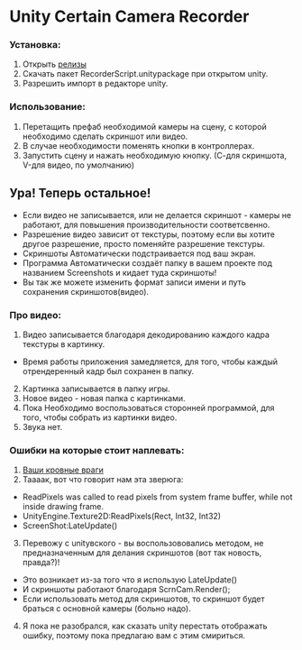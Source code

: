 # Unity Certain Camera Recorder

### Установка:
1. Открыть [релизы](https://github.com/mentoster/Unity-CertainCameraScreenshot/releases)
2. Скачать пакет RecorderScript.unitypackage при открытом unity.
3. Разрешить импорт в редакторе unity.
### Использование:
1.  Перетащить  префаб необходимой  камеры на сцену, с которой необходимо сделать скриншот или видео.
2.  В случае необходимости поменять кнопки в контроллерах.
 3. Запустить сцену и нажать необходимую кнопку. (С-для скриншота, V-для видео, по умолчанию)
## Ура! Теперь остальное!
  * Если видео не записывается, или не делается скриншот - камеры не работают, для повышения производительности соответсвенно.
  * Разрешение видео зависит от текстуры, поэтому если вы хотите другое разрешение, просто поменяйте разрешение текстуры.
  * Скриншоты Автоматически  подстраивается под ваш экран.
  * Программа Автоматически  создаёт папку в вашем проекте под названием Screenshots и кидает туда скриншоты!
  * Вы так же можете изменить формат записи имени и путь сохранения скриншотов(видео).
  
### Про видео:
1. Видео записывается благодаря декодированию каждого кадра текстуры в картинку.
* Время работы приложения замедляется, для того, чтобы каждый отрендеренный кадр был сохранен в папку.
2. Картинка записывается в папку игры.
3. Новое  видео - новая папка с картинками. 
4. Пока Необходимо воспользоваться сторонней программой, для того, чтобы собрать из картинки  видео.
5. Звука нет.

### Ошибки на которые стоит наплевать:
1. [Ваши кровные враги](https://yadi.sk/i/GJBnVsEFowxMrQ)
2. Таааак, вот что говорит нам эта зверюга:
* ReadPixels was called to read pixels from system frame buffer, while not inside drawing frame.
* UnityEngine.Texture2D:ReadPixels(Rect, Int32, Int32)
* ScreenShot:LateUpdate() 
3. Перевожу с unityвского - вы воспользововались методом, не предназначенным для делания скриншотов (вот так новость, правда?)!
* Это возникает из-за того что я использую LateUpdate()
* И скриншоты  работают благодаря ScrnCam.Render();
* Если использовать метод для скриншотов, то скриншот будет браться с основной камеры (больно надо).
4. Я пока не разобрался, как сказать unity перестать отображать ошибку, поэтому пока предлагаю вам с этим смириться.  

